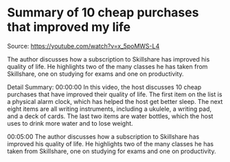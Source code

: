# Summary of 10 cheap purchases that improved my life

Source: https://youtube.com/watch?v=x_5poMWS-L4

The author discusses how a subscription to Skillshare has improved his quality of life. He highlights two of the many classes he has taken from Skillshare, one on studying for exams and one on productivity.

Detail Summary: 
00:00:00
In this video, the host discusses 10 cheap purchases that have improved their quality of life. The first item on the list is a physical alarm clock, which has helped the host get better sleep. The next eight items are all writing instruments, including a ukulele, a writing pad, and a deck of cards. The last two items are water bottles, which the host uses to drink more water and to lose weight.

00:05:00
The author discusses how a subscription to Skillshare has improved his quality of life. He highlights two of the many classes he has taken from Skillshare, one on studying for exams and one on productivity.


